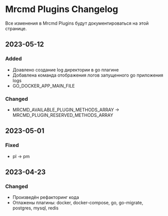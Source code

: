 # Mrcmd Plugins Changelog

Все изменения в Mrcmd Plugins будут документироваться на этой странице.

## 2023-05-12
### Added
- Доавлено создание log директории в go плагине
- Добавлена команда отображения логов запущенного go приложения logs
- GO_DOCKER_APP_MAIN_FILE

### Changed
- MRCMD_AVAILABLE_PLUGIN_METHODS_ARRAY -> MRCMD_PLUGIN_RESERVED_METHODS_ARRAY

## 2023-05-01
### Fixed
- pl -> pm

## 2023-04-23
### Changed
- Произведён рефакторинг кода
- Отлажены плагины: docker, docker-compose, go, go-migrate, postgres, mysql, redis